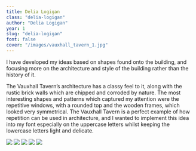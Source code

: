 ```yaml
---
title: Delia Logigan
class: "delia-logigan"
author: "Delia Logigan"
year: 1
slug: "delia-logigan"
font: false
cover: "/images/vauxhall_tavern_1.jpg"
---
```


I have developed my ideas based on shapes found onto the building, and focusing more on the architecture and style of the building rather than the history of it.

The Vauxhall Tavern’s architecture has a classy feel to it, along with the rustic brick walls which are chipped and corroded by nature. The most interesting shapes and patterns which captured my attention were the repetitive windows, with a rounded top and the wooden frames, which looked very symmetrical. The Vauxhall Tavern is a perfect example of how repetition can be used in architecture, and I wanted to implement this idea into my font especially on the uppercase letters whilst keeping the lowercase letters light and delicate.

![](/images/vauxhall_tavern_1.jpg)
![](/images/vauxhall_tavern_2.jpg)
![](/images/vauxhall_tavern_3.jpg)
![](/images/vauxhall_tavern_4.jpg)
![](/images/vauxhall_tavern_5.jpg)